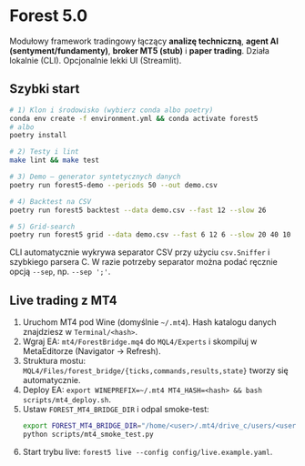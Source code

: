 # Forest 5.0

Modułowy framework tradingowy łączący **analizę techniczną**, **agent AI (sentyment/fundamenty)**,
**broker MT5 (stub)** i **paper trading**. Działa lokalnie (CLI). Opcjonalnie lekki UI (Streamlit).

## Szybki start

```bash
# 1) Klon i środowisko (wybierz conda albo poetry)
conda env create -f environment.yml && conda activate forest5
# albo
poetry install

# 2) Testy i lint
make lint && make test

# 3) Demo – generator syntetycznych danych
poetry run forest5-demo --periods 50 --out demo.csv

# 4) Backtest na CSV
poetry run forest5 backtest --data demo.csv --fast 12 --slow 26

# 5) Grid-search
poetry run forest5 grid --data demo.csv --fast 6 12 6 --slow 20 40 10
```

CLI automatycznie wykrywa separator CSV przy użyciu `csv.Sniffer` i szybkiego
parsera C. W razie potrzeby separator można podać ręcznie opcją `--sep`,
np. `--sep ';'`.

## Live trading z MT4

1. Uruchom MT4 pod Wine (domyślnie `~/.mt4`). Hash katalogu danych znajdziesz w `Terminal/<hash>`.
2. Wgraj EA: `mt4/ForestBridge.mq4` do `MQL4/Experts` i skompiluj w MetaEditorze (Navigator -> Refresh).
3. Struktura mostu: `MQL4/Files/forest_bridge/{ticks,commands,results,state}` tworzy się automatycznie.
4. Deploy EA: `export WINEPREFIX=~/.mt4 MT4_HASH=<hash> && bash scripts/mt4_deploy.sh`.
5. Ustaw `FOREST_MT4_BRIDGE_DIR` i odpal smoke-test:
   ```bash
   export FOREST_MT4_BRIDGE_DIR="/home/<user>/.mt4/drive_c/users/<user>/AppData/Roaming/MetaQuotes/Terminal/<hash>/MQL4/Files/forest_bridge"
   python scripts/mt4_smoke_test.py
   ```
6. Start trybu live: `forest5 live --config config/live.example.yaml`.
